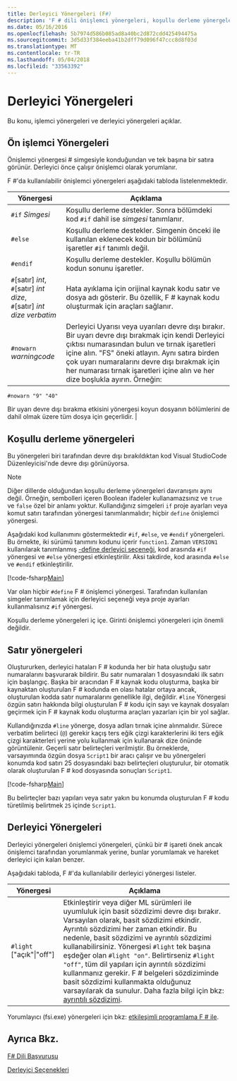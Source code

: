 ```yaml
---
title: Derleyici Yönergeleri (F#)
description: 'F # dili önişlemci yönergeleri, koşullu derleme yönergeleri, satır yönergeleri ve derleyici yönergeleri hakkında bilgi edinin.'
ms.date: 05/16/2016
ms.openlocfilehash: 5b7974d586b085ad8a40bc2d872cdd425494475a
ms.sourcegitcommit: 3d5d33f384eeba41b2dff79d096f47ccc8d8f03d
ms.translationtype: MT
ms.contentlocale: tr-TR
ms.lasthandoff: 05/04/2018
ms.locfileid: "33563392"
---
```

# <a name="compiler-directives"></a>Derleyici Yönergeleri

Bu konu, işlemci yönergeleri ve derleyici yönergeleri açıklar.


## <a name="preprocessor-directives"></a>Ön işlemci Yönergeleri
Önişlemci yönergesi # simgesiyle konduğundan ve tek başına bir satıra görünür. Derleyici önce çalışır önişlemci olarak yorumlanır.

F #'da kullanılabilir önişlemci yönergeleri aşağıdaki tabloda listelenmektedir.


|Yönergesi|Açıklama|
|---------|-----------|
|`#if` *Simgesi*|Koşullu derleme destekler. Sonra bölümdeki kod `#if` dahil ise *simgesi* tanımlanır.|
|`#else`|Koşullu derleme destekler. Simgenin önceki ile kullanılan eklenecek kodun bir bölümünü işaretler `#if` tanımlı değil.|
|`#endif`|Koşullu derleme destekler. Koşullu bölümün kodun sonunu işaretler.|
|`#`[satır] *int*,<br/>`#`[satır] *int* *dize*,<br/>`#`[satır] *int* *dize verbatim*|Hata ayıklama için orijinal kaynak kodu satır ve dosya adı gösterir. Bu özellik, F # kaynak kodu oluşturmak için araçları sağlanır.|
|`#nowarn` *warningcode*|Derleyici Uyarısı veya uyarıları devre dışı bırakır. Bir uyarı devre dışı bırakmak için kendi Derleyici çıktısı numarasından bulun ve tırnak işaretleri içine alın. "FS" öneki atlayın. Aynı satıra birden çok uyarı numaralarını devre dışı bırakmak için her numarası tırnak işaretleri içine alın ve her dize boşlukla ayırın. Örneğin:

`#nowarn "9" "40"`


Bir uyarı devre dışı bırakma etkisini yönergesi koyun dosyanın bölümlerini de dahil olmak üzere tüm dosya için geçerlidir. |

## <a name="conditional-compilation-directives"></a>Koşullu derleme yönergeleri
Bu yönergeleri biri tarafından devre dışı bırakıldıktan kod Visual StudioCode Düzenleyicisi'nde devre dışı görünüyorsa.


>[!NOTE] 
Diğer dillerde olduğundan koşullu derleme yönergeleri davranışını aynı değil. Örneğin, sembolleri içeren Boolean ifadeler kullanamazsınız ve `true` ve `false` özel bir anlamı yoktur. Kullandığınız simgeleri `if` proje ayarları veya komut satırı tarafından yönergesi tanımlanmalıdır; hiçbir `define` önişlemci yönergesi.


Aşağıdaki kod kullanımını göstermektedir `#if`, `#else`, ve `#endif` yönergeleri. Bu örnekte, iki sürümü tanımını kodunu içerir `function1`. Zaman `VERSION1` kullanılarak tanımlanmış [-define derleyici seçeneği](https://msdn.microsoft.com/library/434394ae-0d4a-459c-a684-bffede519a04), kod arasında `#if` yönergesi ve `#else` yönergesi etkinleştirilir. Aksi takdirde, kod arasında `#else` ve `#endif` etkinleştirilir.

[!code-fsharp[Main](../../../samples/snippets/fsharp/lang-ref-2/snippet7301.fs)]

Var olan hiçbir `#define` F # önişlemci yönergesi. Tarafından kullanılan simgeler tanımlamak için derleyici seçeneği veya proje ayarları kullanmalısınız `#if` yönergesi.

Koşullu derleme yönergeleri iç içe. Girinti önişlemci yönergeleri için önemli değildir.


## <a name="line-directives"></a>Satır yönergeleri
Oluştururken, derleyici hataları F # kodunda her bir hata oluştuğu satır numaralarını başvurarak bildirir. Bu satır numaraları 1 dosyasındaki ilk satırı için başlangıç. Başka bir aracından F # kaynak kodu oluşturma, başka bir kaynaktan oluşturulan F # kodunda en olası hatalar ortaya ancak, oluşturulan kodda satır numaralarını genellikle ilgi, değildir. `#line` Yönergesi özgün satırı hakkında bilgi oluşturulan F # kodu için sayı ve kaynak dosyaları geçirmek için F # kaynak kodu oluşturma araçları yazarları için bir yol sağlar.

Kullandığınızda `#line` yönerge, dosya adları tırnak içine alınmalıdır. Sürece verbatim belirteci (`@`) gerekir kaçış ters eğik çizgi karakterlerini iki ters eğik çizgi karakterleri yerine yolu kullanmak için kullanarak dize önünde görüntülenir. Geçerli satır belirteçleri verilmiştir. Bu örneklerde, varsayımında özgün dosya `Script1` bir aracı çalışır ve bu yönergeleri konumda kod satırı 25 dosyasındaki bazı belirteçleri oluşturulur, bir otomatik olarak oluşturulan F # kod dosyasında sonuçları `Script1`.

[!code-fsharp[Main](../../../samples/snippets/fsharp/lang-ref-2/snippet7303.fs)]

Bu belirteçler bazı yapıları veya satır yakın bu konumda oluşturulan F # kodu türetilmiş belirtmek `25` içinde `Script1`.


## <a name="compiler-directives"></a>Derleyici Yönergeleri
Derleyici yönergeleri önişlemci yönergeleri, çünkü bir # işareti önek ancak önişlemci tarafından yorumlanmak yerine, bunlar yorumlamak ve hareket derleyici için kalan benzer.

Aşağıdaki tabloda, F #'da kullanılabilir derleyici yönergesi listeler.


|Yönergesi|Açıklama|
|---------|-----------|
|`#light` ["açık"&#124;"off"]|Etkinleştirir veya diğer ML sürümleri ile uyumluluk için basit sözdizimi devre dışı bırakır. Varsayılan olarak, basit sözdizimi etkindir. Ayrıntılı sözdizimi her zaman etkindir. Bu nedenle, basit sözdizimi ve ayrıntılı sözdizimi kullanabilirsiniz. Yönergesi `#light` tek başına eşdeğer olan `#light "on"`. Belirtirseniz `#light "off"`, tüm dil yapıları için ayrıntılı sözdizimi kullanmanız gerekir. F # belgeleri sözdiziminde basit sözdizimi kullanmakta olduğunuz varsayılarak da sunulur. Daha fazla bilgi için bkz: [ayrıntılı sözdizimi](verbose-syntax.md).|
Yorumlayıcı (fsi.exe) yönergeleri için bkz: [etkileşimli programlama F # ile](../tutorials/fsharp-interactive/index.md).


## <a name="see-also"></a>Ayrıca Bkz.
[F# Dili Başvurusu](index.md)

[Derleyici Seçenekleri](compiler-options.md)

